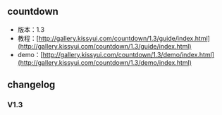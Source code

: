 ## countdown

* 版本：1.3
* 教程：[http://gallery.kissyui.com/countdown/1.3/guide/index.html](http://gallery.kissyui.com/countdown/1.3/guide/index.html)
* demo：[http://gallery.kissyui.com/countdown/1.3/demo/index.html](http://gallery.kissyui.com/countdown/1.3/demo/index.html)

## changelog

### V1.3


